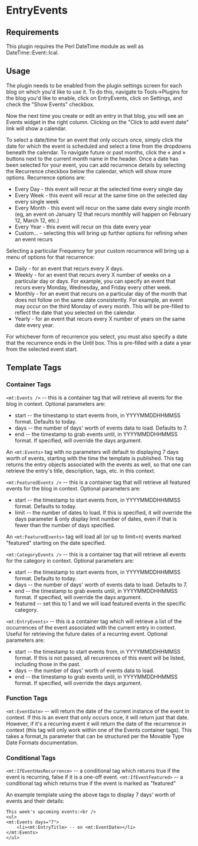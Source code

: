 # EntryEvents

## Requirements

This plugin requires the Perl DateTime module as well as DateTime::Event::Ical.

## Usage

The plugin needs to be enabled from the plugin settings screen for each blog on which you'd like to use it. To do this, navigate to Tools->Plugins for the blog you'd like to enable, click on EntryEvents, click on Settings, and check the "Show Events" checkbox.

Now the next time you create or edit an entry in that blog, you will see an Events widget in the right column. Clicking on the "Click to add event date" link will show a calendar.

To select a date/time for an event that only occurs once, simply click the date for which the event is scheduled and select a time from the dropdowns beneath the calendar. To navigate future or past months, click the « and » buttons next to the current month name in the header. Once a date has been selected for your event, you can add recurrence details by selecting the Recurrence checkbox below the calendar, which will show more options. Recurrence options are:

* Every Day - this event will recur at the selected time every single day
* Every Week - this event will recur at the same time on the selected day every single week
* Every Month - this event will recur on the same date every single month (eg, an event on January 12 that recurs monthly will happen on February 12, March 12, etc.)
* Every Year - this event will recur on this date every year
* Custom... - selecting this will bring up further options for refining when an event recurs

Selecting a particular Frequency for your custom recurrence will bring up a menu of options for that recurrence:

* Daily - for an event that recurs every X days.
* Weekly - for an event that recurs every X number of weeks on a particular day or days. For example, you can specify an event that recurs every Monday, Wednesday, and Friday every other week.
* Monthly - for an event that recurs on a particular day of the month that does not follow on the same date consistently. For example, an event may occur on the third Monday of every month. This will be pre-filled to reflect the date that you selected on the calendar.
* Yearly - for an event that recurs every X number of years on the same date every year.

For whichever form of recurrence you select, you must also specify a date that the recurrence ends in the Until box. This is pre-filled with a date a year from the selected event start.

## Template Tags

### Container Tags

``<mt:Events />`` -- this is a container tag that will retrieve all events for the blog in context. Optional parameters are:

* start -- the timestamp to start events from, in YYYYMMDDHHMMSS format. Defaults to today.
* days -- the number of days' worth of events data to load. Defaults to 7.
* end -- the timestamp to grab events until, in YYYYMMDDHHMMSS format. If specified, will override the days argument.

An ``<mt:Events>`` tag with no parameters will default to displaying 7 days worth of events, starting with the time the template is published. This tag returns the entry objects associated with the events as well, so that one can retrieve the entry's title, description, tags, etc. in this context.

``<mt:FeaturedEvents />`` -- this is a container tag that will retrieve all featured events for the blog in context. Optional parameters are:
* start -- the timestamp to start events from, in YYYYMMDDHHMMSS format. Defaults to today.
* limit -- the number of dates to load. If this is specified, it will override the days parameter & only display limit number of dates, even if that is fewer than the number of days specified.

An ``<mt:FeaturedEvents>`` tag will load all (or up to limit=n) events marked "featured" starting on the date specified.

``<mt:CategoryEvents />`` -- this is a container tag that will retrieve all events for the category in context. Optional parameters are:

* start -- the timestamp to start events from, in YYYYMMDDHHMMSS format. Defaults to today.
* days -- the number of days' worth of events data to load. Defaults to 7.
* end -- the timestamp to grab events until, in YYYYMMDDHHMMSS format. If specified, will override the days argument.
* featured -- set this to 1 and we will load featured events in the specific category.

``<mt:EntryEvents>`` -- this is a container tag which will retrieve a list of the occurrences of the event associated with the current entry in context. Useful for retrieving the future dates of a recurring event. Optional parameters are:
    
* start -- the timestamp to start events from, in YYYYMMDDHHMMSS format. If this is not passed, all recurrences of this event will be listed, including those in the past.
* days -- the number of days' worth of events data to load.
* end -- the timestamp to grab events until, in YYYYMMDDHHMMSS format. If specified, will override the days argument.
    

### Function Tags

``<mt:EventDate>`` -- will return the date of the current instance of the event in context. If this is an event that only occurs once, it will return just that date. However, if it's a recurring event it will return the date of the recurrence in context (this tag will only work within one of the Events container tags). This takes a format_ts parameter that can be structured per the Movable Type Date Formats documentation.


### Conditional Tags

``<mt:IfEventHasRecurrence>`` -- a conditional tag which returns true if the event is recurring, false if it is a one-off event.
``<mt:IfEventFeatured>`` -- a conditional tag which returns true if the event is marked as "featured"


An example template using the above tags to display 7 days' worth of events and their details:

	This week's upcoming events:<br />
	<ul>
	<mt:Events days="7">
		<li><mt:EntryTitle> -- on <mt:EventDate></li>
	</mt:Events>
	</ul>
